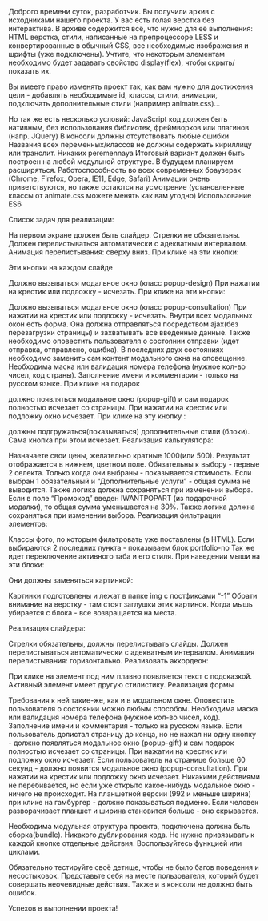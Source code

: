 Доброго времени суток, разработчик. Вы получили архив с исходниками нашего проекта. У вас есть голая верстка без интерактива. В архиве содержится всё, что нужно для её выполнения: HTML верстка, стили, написанные на препроцессоре LESS и конвертированные в обычный CSS, все необходимые изображения и шрифты (уже подключены). Учтите, что некоторым элементам необходимо будет задавать свойство display(flex), чтобы скрыть/показать их.

Вы имеете право изменять проект так, как вам нужно для достижения цели - добавлять необходимые id, классы, стили, анимации, подключать дополнительные стили (например animate.css)...

Но так же есть несколько условий:
JavaScript код должен быть нативным, без использования библиотек, фреймворков или плагинов (напр. JQuery)
В консоли должны отсутствовать любые ошибки
Названия всех переменных/классов не должны содержать кириллицу или транслит. Никаких peremennaya
Итоговый вариант должен быть построен на любой модульной структуре. В будущем планируем расширяться.
Работоспособность во всех современных браузерах (Chrome, Firefox, Opera, IE11, Edge, Safari)
Анимации очень приветствуются, но также остаются на усмотрение (установленные классы от animate.css можете менять как вам угодно)
Использование ES6

Список задач для реализации:



На первом экране должен быть слайдер. Стрелки не обязательны. Должен перелистываться автоматически с адекватным интервалом. Анимация перелистывания: сверху вниз.
При клике на эти кнопки:







Эти кнопки на каждом слайде


Должно вызываться модальное окно (класс popup-design)
При нажатии на крестик или подложку - исчезать.
При клике на эти кнопки:




Должно вызываться модальное окно (класс popup-consultation)
При нажатии на крестик или подложку - исчезать.
Внутри всех модальных окон есть форма. Она должна отправляться посредством ajax(без перезагрузки страницы) и захватывать все введенные данные. Также необходимо оповестить пользователя о состоянии отправки (идет отправка, отправлено, ошибка). В последних двух состояниях необходимо заменить сам контент модального окна на оповещение.
Необходима маска или валидация номера телефона (нужное кол-во чисел, код страны).
Заполнение имени и комментария - только на русском языке.
При клике на подарок

должно появляться модальное окно (popup-gift) и сам подарок полностью исчезает со страницы. При нажатии на крестик или подложку окно исчезает.
При клике на эту кнопку :

должны подгружаться(показываться) дополнительные стили (блоки). Сама кнопка при этом исчезает.
Реализация калькулятора:

Назначаете свои цены, желательно кратные 1000(или 500). Результат отображается в нижнем, цветном поле. 
Обязательны к выбору - первые 2 селекта. Только когда они выбраны - показывается стоимость. Если выбран 1 обязательный и “Дополнительные услуги” - общая сумма не выводится. Также логика должна сохраняться при изменении выбора.
Если в поле “Промокод” введен IWANTPOPART  (из подарочной модалки), то общая сумма уменьшается на 30%. Также логика должна сохраняться при изменении выбора.
Реализация фильтрации элементов:




Классы фото, по которым фильтровать уже поставлены (в HTML). Если выбираются 2 последних пункта - показываем блок portfolio-no 
Так же идет переключение активного таба и его стиля.
При наведении мыши на эти блоки:


Они должны заменяться картинкой:


Картинки подготовлены и лежат в папке img с постфиксами “-1”
Обрати внимание на верстку - там стоят заглушки этих картинок.
Когда мышь убирается с блока - все возвращается на места.


Реализация слайдера:

Стрелки обязательны, должны перелистывать слайды. Должен перелистываться автоматически с адекватным интервалом. Анимация перелистывания: горизонтально. 
Реализовать аккордеон:

При клике на элемент под ним плавно появляется текст с подсказкой. Активный элемент имеет другую стилистику.
Реализация формы

Требования к ней такие-же, как и в модальном окне. Оповестить пользователя о состоянии можно любым способом. Необходима маска или валидация номера телефона (нужное кол-во чисел, код).
Заполнение имени и комментария - только на русском языке.
Если пользователь долистал страницу до конца, но не нажал ни одну кнопку - должно появляться модальное окно (popup-gift) и сам подарок полностью исчезает со страницы. При нажатии на крестик или подложку окно исчезает.
Если пользователь на странице больше 60 секунд - должно появится модальное окно (popup-consultation). При нажатии на крестик или подложку окно исчезает. Никакими действиями не перебивается, но если уже открыто какое-нибудь модальное окно - ничего не происходит.
На планшетной версии (992 и меньше ширина) при клике на гамбургер - должно показываться подменю. Если человек разворачивает планшет и ширина становится больше - оно скрывается.


Необходима модульная структура проекта, подключена должна быть сборка(bundle).
Никакого дублирования кода. Не нужно привязывать к каждой кнопке отдельные действия. Воспользуйтесь функцией или циклами.

Обязательно тестируйте своё детище, чтобы не было багов поведения и несостыковок. Представьте себя на месте пользователя, который будет совершать неочевидные действия. Также и в консоли не должно быть ошибок.

Успехов в выполнении проекта!
